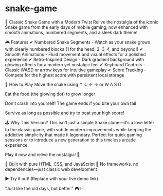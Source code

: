 # snake-game
🐍 Classic Snake Game with a Modern Twist
Relive the nostalgia of the iconic Snake game from the early days of mobile gaming, now enhanced with smooth animations, numbered segments, and a sleek dark theme!

🎮 Features
✔ Numbered Snake Segments - Watch as your snake grows with clearly numbered blocks (1 for the head, 2, 3, 4, and beyond!)
✔ Smooth Animations - Fluid movement and visual effects for a polished experience
✔ Retro-Inspired Design - Dark gradient background with glowing effects for a modern yet nostalgic feel
✔ Keyboard Controls - Classic WASD or arrow keys for intuitive gameplay
✔ Score Tracking - Compete for the highest score with persistent local storage

📜 How to Play
Move the snake using ↑ ↓ ← → or W A S D

Eat the food (the glowing dot) to grow longer

Don't crash into yourself! The game ends if you bite your own tail

Survive as long as possible and try to beat your high score!

🕹️ Why This Version?
This isn't just a simple Snake clone—it's a love letter to the classic game, with subtle modern improvements while keeping the addictive simplicity that made it legendary. Perfect for quick gaming sessions or to introduce a new generation to this timeless arcade experience.

Play it now and relive the nostalgia! 🚀

🔹 Built with pure HTML, CSS, and JavaScript
🔹 No frameworks, no dependencies—just classic web development

▶ Try it out! (Replace with your live demo link)

"Just like the old days, but better." 🎮✨


